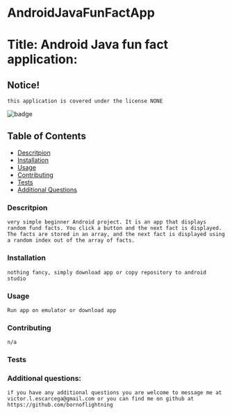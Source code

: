# AndroidJavaFunFactApp


<a name = 'title' /></a>
# Title: Android Java fun fact application:
    
<a name = 'notice' /></a>
## Notice!

    this application is covered under the license NONE
![badge](https://img.shields.io/static/v1?label=LICENSE&message=NONE&color=<green>)
    
    

<a name = 'contents' /></a>
## Table of Contents

* [Descritpion](#description)
* [Installation](#installation)
* [Usage](#usage)
* [Contributing](#contributing)
* [Tests](#tests)
* [Additional Questions](#questions)


        
<a name = 'description' /></a>
### Descritpion

    very simple beginner Android project. It is an app that displays random fund facts. You click a button and the next fact is displayed. The facts are stored in an array, and the next fact is displayed using a random index out of the array of facts.


<a name = 'installation' /></a>
### Installation

    nothing fancy, simply download app or copy repository to android studio


<a name = 'usage' /></a>
### Usage

    Run app on emulator or download app


<a name = 'contributing' /></a>
### Contributing

    n/a


<a name = 'tests' /></a>
### Tests

    


<a name = 'questions' /></a>
### Additional questions:

    if you have any additional questions you are welcome to message me at victor.l.escarcega@gmail.com or you can find me on github at https://github.com/bornoflightning

    
